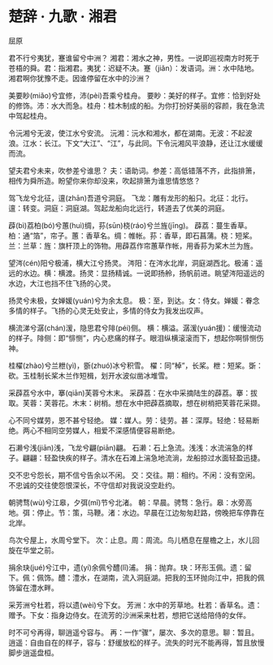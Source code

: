<link href="../../../css/style.css" rel="stylesheet" type="text/css" />

# 楚辞 · 九歌 · 湘君

<span class="r">屈原

<div class="p">

君不行兮夷犹，蹇谁留兮中洲？
<span class="comment">湘君：湘水之神，男性。一说即巡视南方时死于苍梧的舜。君：指湘君。夷犹：迟疑不决。蹇（jiǎn）：发语词。洲：水中陆地。湘君啊你犹豫不走。因谁停留在水中的沙洲？

美要眇(miǎo)兮宜修，沛(pèi)吾乘兮桂舟。
<span class="comment">要眇：美好的样子。宜修：恰到好处的修饰。沛：水大而急。桂舟：桂木制成的船。为你打扮好美丽的容颜，我在急流中驾起桂舟。

令沅湘兮无波，使江水兮安流。
<span class="comment">沅湘：沅水和湘水，都在湖南。无波：不起波浪。江水：长江。下文“大江”、“江”，与此同。下令沅湘风平浪静，还让江水缓缓而流。

望夫君兮未来，吹参差兮谁思？
<span class="comment">夫：语助词。参差：高低错落不齐，此指排箫，相传为舜所造。盼望你来你却没来，吹起排箫为谁思情悠悠？

驾飞龙兮北征，邅(zhān)吾道兮洞庭。
<span class="comment">飞龙：雕有龙形的船只。北征：北行。邅：转变。洞庭：洞庭湖。驾起龙船向北远行，转道去了优美的洞庭。

薜(bì)荔柏(bó)兮蕙(huì)绸，荪(sūn)桡(ráo)兮兰旌(jīng)。
<span class="comment">薜荔：蔓生香草。柏：通“箔”，帘子。蕙：香草名。绸：帷帐。荪：香草，即石菖蒲。桡：短桨。兰：兰草：旌：旗杆顶上的饰物。用薜荔作帘蕙草作帐，用香荪为桨木兰为旌。

望涔(cén)阳兮极浦，横大江兮扬灵。
<span class="comment">涔阳：在涔水北岸，洞庭湖西北。极浦：遥远的水边。横：横渡。扬灵：显扬精诚。一说即扬舲，扬帆前进。眺望涔阳遥远的水边，大江也挡不住飞扬的心灵。

扬灵兮未极，女婵媛(yuán)兮为余太息。
<span class="comment">极：至，到达。女：侍女。婵媛：眷念多情的样子。飞扬的心灵无处安止，多情的侍女为我发出叹声。

横流涕兮潺(chán)湲，隐思君兮陫(péi)侧。
<span class="comment">横：横溢。潺湲(yuán援)：缓慢流动的样子。陫侧：即“悱恻”，内心悲痛的样子。眼泪纵横滚滚而下，想起你啊悱恻伤神。

桂櫂(zhào)兮兰枻(yì)，斵(zhuó)冰兮积雪。
<span class="comment">櫂：同“棹”，长桨。枻：短桨。斲：砍。玉桂制长桨木兰作短楫，划开水波似凿冰堆雪。

采薜荔兮水中，搴(qiān)芙蓉兮木末。
<span class="comment">采薜荔：在水中采摘陆生的薜荔。搴：拔取。芙蓉：芙蓉花。木末：树梢。想在水中把薜荔摘取，想在树梢把芙蓉花采撷。

心不同兮媒劳，恩不甚兮轻绝。
<span class="comment">媒：媒人。劳：徒劳。甚：深厚。轻绝：轻易断绝。两心不相同空劳媒人，相爱不深感情便容易断绝。

石濑兮浅(jiān)浅，飞龙兮翩(piān)翩。
<span class="comment">石濑：石上急流。浅浅：水流湍急的样子。翩翩：轻盈快疾的样子。清水在石滩上湍急地流淌，龙船掠过水面轻盈迅捷。

交不忠兮怨长，期不信兮告余以不闲。
<span class="comment">交：交往。期：相约。不闲：没有空闲。不忠诚的交往使怨恨深长，不守信却对我说没空赴约。

朝骋骛(wù)兮江皋，夕弭(mǐ)节兮北渚。
<span class="comment">朝：早晨。骋骛：急行。皋：水旁高地。弭：停止。节：策，马鞭。渚：水边。早晨在江边匆匆赶路，傍晚把车停靠在北岸。

鸟次兮屋上，水周兮堂下。
<span class="comment">次：止息。周：周流。鸟儿栖息在屋檐之上，水儿回旋在华堂之前。

捐余玦(jué)兮江中，遗(yí)余佩兮醴(lǐ)浦。
<span class="comment">捐：抛弃。玦：环形玉佩。遗：留下。佩：佩饰。醴：澧水，在湖南，流入洞庭湖。把我的玉环抛向江中，把我的佩饰留在澧水畔。

采芳洲兮杜若，将以遗(wèi)兮下女。
<span class="comment">芳洲：水中的芳草地。杜若：香草名。遗：赠予。下女：指身边侍女。在流芳的沙洲采来杜若，想把它送给陪侍的女伴。

时不可兮再得，聊逍遥兮容与。
<span class="comment">再：一作“骤”，屡次、多次的意思。聊：暂且。逍遥：自由自在的样子，容与：舒缓放松的样子。流失的时光不能再得，暂且放慢脚步逍遥盘桓。
